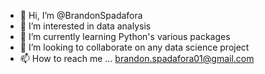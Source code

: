 - 👋 Hi, I’m @BrandonSpadafora
- 👀 I’m interested in data analysis
- 🌱 I’m currently learning Python's various packages 
- 💞️ I’m looking to collaborate on any data science project
- 📫 How to reach me ... brandon.spadafora01@gmail.com

<!---
BrandonSpadafora/BrandonSpadafora is a ✨ special ✨ repository because its `README.md` (this file) appears on your GitHub profile.
You can click the Preview link to take a look at your changes.
--->
